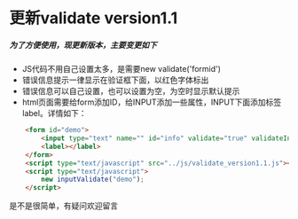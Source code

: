 # 更新validate version1.1
##### 为了方便使用，现更新版本，主要变更如下
* JS代码不用自己设置太多，是需要new validate('formid')
* 错误信息提示一律显示在验证框下面，以红色字体标出
* 错误信息可以自己设置，也可以设置为空，为空时显示默认提示
* html页面需要给form添加ID，给INPUT添加一些属性，INPUT下面添加标签label。详情如下：

```html
    <form id="demo">
        <input type="text" name="" id="info" validate="true" validateInfo='{"type":"number"},{"type":"email"}' error_message="非数字,非email">
        <label></label>
    </form>
    <script type="text/javascript" src="../js/validate_version1.1.js"></script>
    <script type="text/javascript">
        new inputValidate("demo");
    </script>
```

是不是很简单，有疑问欢迎留言
